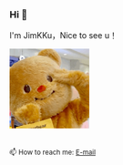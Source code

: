 ### Hi 👋

I'm JimKKu，Nice to see u！


<div><img style="width: 140px" src="imgs/a.gif" alt="Hello"></div>

<br>

<sup>📫 How to reach me: [E-mail](mailTo:JimKKu@163.com)</sup>

<!--
**Jimecc/Jimecc** is a ✨ _special_ ✨ repository because its `README.md` (this file) appears on your GitHub profile.

Here are some ideas to get you started:

- 🔭 I’m currently working on ...
- 🌱 I’m currently learning ...
- 👯 I’m looking to collaborate on ...
- 🤔 I’m looking for help with ...
- 💬 Ask me about ...
- 📫 How to reach me: ...
- 😄 Pronouns: ...
- ⚡ Fun fact: ...
-->
